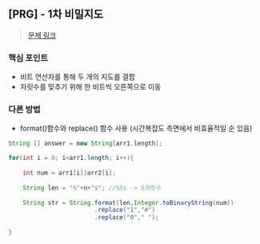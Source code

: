 ## [PRG] - 1차 비밀지도
>[문제 링크](https://school.programmers.co.kr/learn/courses/30/lessons/17681)

### 핵심 포인트 
- 비트 연산자를 통해 두 개의 지도를 결합 
- 자릿수를 맞추기 위해 한 비트씩 오른쪽으로 이동 

### 다른 방법
- format()함수와 replace() 함수 사용 (시간복잡도 측면에서 비효율적일 순 있음)

~~~java
String [] answer = new String[arr1.length];

for(int i = 0; i<arr1.length; i++){
            
    int num = arr1[i]|arr2[i];
    
    String len = "%"+n+"s"; //%5s -> 5자릿수
        
    String str = String.format(len,Integer.toBinaryString(num))
                        .replace("1","#")
                        .replace("0"," ");
    
}
~~~